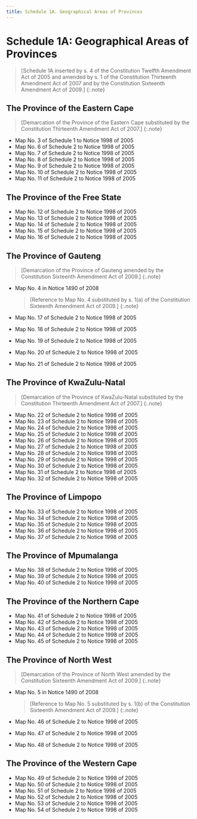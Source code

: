 ```yaml
---
title: Schedule 1A. Geographical Areas of Provinces
---
```


# Schedule 1A: Geographical Areas of Provinces

> [Schedule 1A inserted by s. 4 of the Constitution Twelfth Amendment Act of 2005 and amended by s. 1 of the Constitution Thirteenth Amendment Act of 2007 and by the Constitution Sixteenth Amendment Act of 2009.]
{:.note}

## The Province of the Eastern Cape

> [Demarcation of the Province of the Eastern Cape substituted by the Constitution Thirteenth Amendment Act of 2007.]
{:.note}

*	Map No. 3 of Schedule 1 to Notice 1998 of 2005
*	Map No. 6 of Schedule 2 to Notice 1998 of 2005
*	Map No. 7 of Schedule 2 to Notice 1998 of 2005
*	Map No. 8 of Schedule 2 to Notice 1998 of 2005
*	Map No. 9 of Schedule 2 to Notice 1998 of 2005
*	Map No. 10 of Schedule 2 to Notice 1998 of 2005
*	Map No. 11 of Schedule 2 to Notice 1998 of 2005

## The Province of the Free State

*	Map No. 12 of Schedule 2 to Notice 1998 of 2005
*	Map No. 13 of Schedule 2 to Notice 1998 of 2005
*	Map No. 14 of Schedule 2 to Notice 1998 of 2005
*	Map No. 15 of Schedule 2 to Notice 1998 of 2005
*	Map No. 16 of Schedule 2 to Notice 1998 of 2005

## The Province of Gauteng

> [Demarcation of the Province of Gauteng amended by the Constitution Sixteenth Amendment Act of 2009.]
{:.note}

*	Map No. 4 in Notice 1490 of 2008

	> [Reference to Map No. 4 substituted by s. 1(a) of the Constitution Sixteenth Amendment Act of 2009.]
	{:.note}

*	Map No. 17 of Schedule 2 to Notice 1998 of 2005
*	Map No. 18 of Schedule 2 to Notice 1998 of 2005
*	Map No. 19 of Schedule 2 to Notice 1998 of 2005
*	Map No. 20 of Schedule 2 to Notice 1998 of 2005
*	Map No. 21 of Schedule 2 to Notice 1998 of 2005

## The Province of KwaZulu-Natal

> [Demarcation of the Province of KwaZulu-Natal substituted by the Constitution Thirteenth Amendment Act of 2007.]
{:.note}

*	Map No. 22 of Schedule 2 to Notice 1998 of 2005
*	Map No. 23 of Schedule 2 to Notice 1998 of 2005
*	Map No. 24 of Schedule 2 to Notice 1998 of 2005
*	Map No. 25 of Schedule 2 to Notice 1998 of 2005
*	Map No. 26 of Schedule 2 to Notice 1998 of 2005
*	Map No. 27 of Schedule 2 to Notice 1998 of 2005
*	Map No. 28 of Schedule 2 to Notice 1998 of 2005
*	Map No. 29 of Schedule 2 to Notice 1998 of 2005
*	Map No. 30 of Schedule 2 to Notice 1998 of 2005
*	Map No. 31 of Schedule 2 to Notice 1998 of 2005
*	Map No. 32 of Schedule 2 to Notice 1998 of 2005

## The Province of Limpopo

*	Map No. 33 of Schedule 2 to Notice 1998 of 2005
*	Map No. 34 of Schedule 2 to Notice 1998 of 2005
*	Map No. 35 of Schedule 2 to Notice 1998 of 2005
*	Map No. 36 of Schedule 2 to Notice 1998 of 2005
*	Map No. 37 of Schedule 2 to Notice 1998 of 2005

## The Province of Mpumalanga

*	Map No. 38 of Schedule 2 to Notice 1998 of 2005
*	Map No. 39 of Schedule 2 to Notice 1998 of 2005
*	Map No. 40 of Schedule 2 to Notice 1998 of 2005

## The Province of the Northern Cape

*	Map No. 41 of Schedule 2 to Notice 1998 of 2005
*	Map No. 42 of Schedule 2 to Notice 1998 of 2005
*	Map No. 43 of Schedule 2 to Notice 1998 of 2005
*	Map No. 44 of Schedule 2 to Notice 1998 of 2005
*	Map No. 45 of Schedule 2 to Notice 1998 of 2005

## The Province of North West

> [Demarcation of the Province of North West amended by the Constitution Sixteenth Amendment Act of 2009.]
{:.note}

*	Map No. 5 in Notice 1490 of 2008

	> [Reference to Map No. 5 substituted by s. 1(b) of the Constitution Sixteenth Amendment Act of 2009.]
	{:.note}

*	Map No. 46 of Schedule 2 to Notice 1998 of 2005
*	Map No. 47 of Schedule 2 to Notice 1998 of 2005
*	Map No. 48 of Schedule 2 to Notice 1998 of 2005

## The Province of the Western Cape

*	Map No. 49 of Schedule 2 to Notice 1998 of 2005
*	Map No. 50 of Schedule 2 to Notice 1998 of 2005
*	Map No. 51 of Schedule 2 to Notice 1998 of 2005
*	Map No. 52 of Schedule 2 to Notice 1998 of 2005
*	Map No. 53 of Schedule 2 to Notice 1998 of 2005
*	Map No. 54 of Schedule 2 to Notice 1998 of 2005
